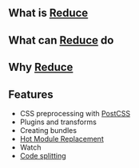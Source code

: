 ## What is [Reduce]

## What can [Reduce] do

## Why [Reduce]

## Features

- CSS preprocessing with [PostCSS]
- Plugins and transforms
- Creating bundles
- [Hot Module Replacement][hmr]
- Watch
- [Code splitting]

[Reduce]: https://github.com/reducejs/reduce-web-component
[PostCSS]: https://github.com/postcss/postcss
[Code Splitting]: http://webpack.github.io/docs/code-splitting.html
[hmr]: http://webpack.github.io/docs/hot-module-replacement-with-webpack.html
